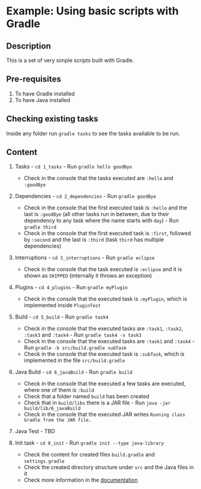 # Example: Using basic scripts with Gradle

## Description
  This is a set of very simple scripts built with Gradle.

## Pre-requisites
  1. To have Gradle installed
  2. To have Java installed

## Checking existing tasks  
  Inside any folder run `gradle tasks` to see the tasks available to be run.

## Content

  1. Tasks
    - `cd 1_tasks`
    - Run `gradle hello goodBye`
      - Check in the console that the tasks executed are `:hello` and `:goodBye`

  2. Dependencies
    - `cd 2_dependencies`
    - Run `gradle goodBye`
      - Check in the console that the first executed task is `:hello` and the last is `:goodBye` (all other tasks run in between, due to their dependency to any task where the name starts with `day`)
    - Run `gradle third`
      - Check in the console that the first executed task is `:first`, followed by `:second` and the last is `:third` (task `third` has multiple dependencies)

  3. Interruptions
    - `cd 3_interruptions`
    - Run `gradle eclipse`
      - Check in the console that the task executed is `:eclipse` and it is shown as `SKIPPED` (internally it throws an exception)

  4. Plugins
    - `cd 4_plugins`
    - Run `gradle myPlugin`
      - Check in the console that the executed task is `:myPlugin`, which is implemented inside `PluginTest`

  5. Build
    - `cd 5_build`
    - Run `gradle task4`
      - Check in the console that the executed tasks are `:task1`, `:task2`, `:task3` and `:task4`
    - Run `gradle task4 -x task3`
      - Check in the console that the executed tasks are `:task1` and `:task4`
    - Run `gradle -b src/build.gradle subTask`
      - Check in the console that the executed task is `:subTask`, which is implemented in the file `src/build.gradle`
      
  6. Java Build
    - `cd 6_javaBuild`
    - Run `gradle build`
      - Check in the console that the executed a few tasks are executed, where one of them is `:build`
      - Check that a folder named `build` has been created
      - Check that in `build/libs` there is a JAR file
    - Run `java -jar build/lib/6_javaBuild`
      - Check in the console that the executed JAR writes `Running class Gradle from the JAR file.`

  7. Java Test
    - TBD

  8. Init task
    - `cd 8_init`
    - Run `gradle init --type java-library`
      - Check the content for created files `build.gradle` and `settings.gradle`
      - Check the created directory structure under `src` and the Java files in it
      - Check more information in the [documentation](https://docs.gradle.org/current/userguide/build_init_plugin.html)
